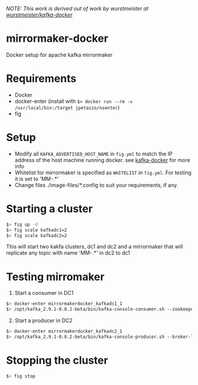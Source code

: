 *NOTE: This work is derived out of work by wurstmeister at [wurstmeister/kafka-docker](https://github.com/wurstmeister/kafka-docker)*

# mirrormaker-docker
Docker setup for apache kafka mirrormaker 

# Requirements
- Docker
- docker-enter (install with `$> docker run --rm -v /usr/local/bin:/target jpetazzo/nsenter`)
- fig

# Setup
 - Modify all `KAFKA_ADVERTISED_HOST_NAME` in `fig.yml` to match the IP address of the host machine running docker. see [kafka-docker](https://github.com/wurstmeister/kafka-docker) for more info
 - Whitelist for mirrormaker is specified as `WHITELIST` in `fig.yml`. For testing it is set to 'MM-.\*'
 - Change files ./image-files/\*.config to suit your requirements, if any.


# Starting a cluster
```sh
$> fig up -d
$> fig scale kafkadc1=2
$> fig scale kafkadc2=2
```
This will start two kakfa clusters, dc1 and dc2 and a mirrormaker that will replicate any topic with name 'MM-.\*' in dc2 to dc1


# Testing mirromaker
1. Start a consumer in DC1
```sh
$> docker-enter mirrormakerdocker_kafkadc1_1
$> /opt/kafka_2.9.1-0.8.2-beta/bin/kafka-console-consumer.sh --zookeeper=$ZK_PORT_2181_TCP_ADDR:$ZK_PORT_2181_TCP_PORT --from-beginning --topic MM-TEST
```

2. Start a producer in DC2
```sh
$> docker-enter mirrormakerdocker_kafkadc2_1
$> /opt/kafka_2.9.1-0.8.2-beta/bin/kafka-console-producer.sh --broker-list localhost:9092 --topic MM-TEST
```

# Stopping the cluster
```sh
$> fig stop
```
